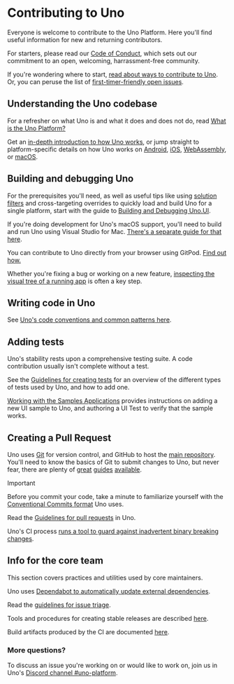 # Contributing to Uno

Everyone is welcome to contribute to the Uno Platform. Here you'll find useful information for new and returning contributors.

For starters, please read our [Code of Conduct](https://github.com/unoplatform/uno/blob/master/CODE_OF_CONDUCT.md), which sets out our commitment to an open, welcoming, harrassment-free community.

If you're wondering where to start, [read about ways to contribute to Uno](ways-to-contribute.md). Or, you can peruse the list of [first-timer-friendly open issues](https://github.com/unoplatform/Uno/issues?q=is%3Aissue+is%3Aopen+label%3A%22good+first+issue%22).

## Understanding the Uno codebase

For a refresher on what Uno is and what it does and does not do, read [What is the Uno Platform?](../intro.md)

Get an [in-depth introduction to how Uno works](uno-internals-overview.md), or jump straight to platform-specific details on how Uno works on [Android](uno-internals-android.md), [iOS](uno-internals-ios.md), [WebAssembly](uno-internals-wasm.md), or [macOS](uno-internals-macos.md).

## Building and debugging Uno

For the prerequisites you'll need, as well as useful tips like using [solution filters](https://docs.microsoft.com/en-us/visualstudio/ide/filtered-solutions) and cross-targeting overrides to quickly load and build Uno for a single platform, start with the guide to [Building and Debugging Uno.UI](debugging-uno-ui.md).

If you're doing development for Uno's macOS support, you'll need to build and run Uno using Visual Studio for Mac. [There's a separate guide for that here](building-uno-macos.md).

You can contribute to Uno directly from your browser using GitPod. [Find out how.](../features/working-with-gitpod.md)

Whether you're fixing a bug or working on a new feature, [inspecting the visual tree of a running app](debugging-inspect-visual-tree.md) is often a key step. 

## Writing code in Uno

See [Uno's code conventions and common patterns here](../contributing/guidelines/code-style.md).

## Adding tests

Uno's stability rests upon a comprehensive testing suite. A code contribution usually isn't complete without a test.

See the [Guidelines for creating tests](../contributing/guidelines/creating-tests.md) for an overview of the different types of tests used by Uno, and how to add one.

[Working with the Samples Applications](working-with-the-samples-apps.md) provides instructions on adding a new UI sample to Uno, and authoring a UI Test to verify that the sample works.

## Creating a Pull Request

Uno uses [Git](https://git-scm.com/) for version control, and GitHub to host the [main repository](https://github.com/unoplatform/Uno). You'll need to know the basics of Git to submit changes to Uno, but never fear, there are plenty of [great](https://git-scm.com/book/en/v2) [guides](https://guides.github.com/introduction/git-handbook/) [available](https://www.atlassian.com/git/tutorials).

> [!IMPORTANT]
> Before you commit your code, take a minute to familiarize yourself with the [Conventional Commits format](git-conventional-commits.md) Uno uses.

Read the [Guidelines for pull requests](../contributing/guidelines/pull-requests.md) in Uno.

Uno's CI process [runs a tool to guard against inadvertent binary breaking changes](../contributing/guidelines/breaking-changes.md).

## Info for the core team

This section covers practices and utilities used by core maintainers.

Uno uses [Dependabot to automatically update external dependencies](../contributing/guidelines/updating-dependencies.md).

Read the [guidelines for issue triage](../contributing/guidelines/issue-triage.md).

Tools and procedures for creating stable releases are described [here](release-procedure.md).

Build artifacts produced by the CI are documented [here](../contributing/build-artifacts.md).

### More questions?

To discuss an issue you're working on or would like to work on, join us in Uno's [Discord channel #uno-platform](https://discord.gg/eBHZSKG).